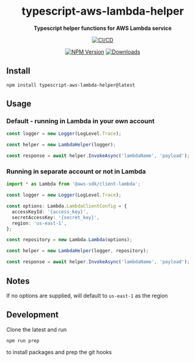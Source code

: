 <h1 align="center">typescript-aws-lambda-helper</h1>

<div align="center">
    
<b>Typescript helper functions for AWS Lambda service</b>
    
[![CI/CD](https://github.com/kbrashears5/typescript-aws-lambda-helper/actions/workflows/ci-cd.yml/badge.svg)](https://github.com/kbrashears5/typescript-aws-lambda-helper/actions/workflows/ci-cd.yml)

[![NPM Version](https://img.shields.io/npm/v/typescript-aws-lambda-helper)](https://img.shields.io/npm/v/typescript-aws-lambda-helper)
[![Downloads](https://img.shields.io/npm/dt/typescript-aws-lambda-helper)](https://img.shields.io/npm/dt/typescript-aws-lambda-helper)

</div>

## Install

```
npm install typescript-aws-lambda-helper@latest
```

## Usage

### Default - running in Lambda in your own account

```typescript
const logger = new Logger(LogLevel.Trace);

const helper = new LambdaHelper(logger);

const response = await helper.InvokeAsync('lambdaName', 'payload');
```

### Running in separate account or not in Lambda

```typescript
import * as Lambda from '@aws-sdk/client-lambda';

const logger = new Logger(LogLevel.Trace);

const options: Lambda.LambdaClientConfig = {
  accessKeyId: '{access_key}',
  secretAccessKey: '{secret_key}',
  region: 'us-east-1',
};

const repository = new Lambda.Lambda(options);

const helper = new LambdaHelper(logger, repository);

const response = await helper.InvokeAsync('lambdaName', 'payload');
```

## Notes

If no options are supplied, will default to `us-east-1` as the region

## Development

Clone the latest and run

```npm
npm run prep
```

to install packages and prep the git hooks

